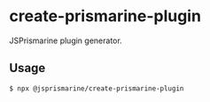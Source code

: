 # create-prismarine-plugin
JSPrismarine plugin generator.

## Usage
```bash
$ npx @jsprismarine/create-prismarine-plugin
```
